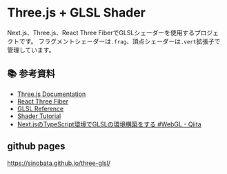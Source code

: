# Three.js + GLSL Shader

Next.js、Three.js、React Three FiberでGLSLシェーダーを使用するプロジェクトです。
フラグメントシェーダーは`.frag`、頂点シェーダーは`.vert`拡張子で管理しています。

## 📚 参考資料

- [Three.js Documentation](https://threejs.org/docs/)
- [React Three Fiber](https://docs.pmnd.rs/react-three-fiber/getting-started/introduction)
- [GLSL Reference](https://www.khronos.org/files/opengles_shading_language.pdf)
- [Shader Tutorial](https://thebookofshaders.com/)
- [Next.jsのTypeScript環境でGLSLの環境構築をする #WebGL - Qiita](https://qiita.com/okamonster0615/items/05a5c4d797c4e866e4c8)

## github pages

https://sinobata.github.io/three-glsl/
